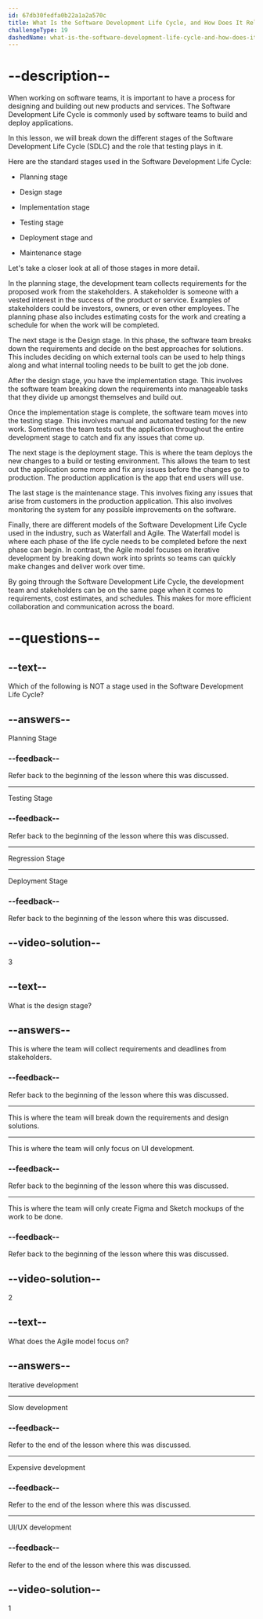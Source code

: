 ```yaml
---
id: 67db30fedfa0b22a1a2a570c
title: What Is the Software Development Life Cycle, and How Does It Relate to Testing?
challengeType: 19
dashedName: what-is-the-software-development-life-cycle-and-how-does-it-relate-to-testing
---
```


# --description--

When working on software teams, it is important to have a process for designing and building out new products and services. The Software Development Life Cycle is commonly used by software teams to build and deploy applications.

In this lesson, we will break down the different stages of the Software Development Life Cycle (SDLC) and the role that testing plays in it.

Here are the standard stages used in the Software Development Life Cycle:

- Planning stage

- Design stage

- Implementation stage

- Testing stage

- Deployment stage and

- Maintenance stage

Let's take a closer look at all of those stages in more detail.

In the planning stage, the development team collects requirements for the proposed work from the stakeholders. A stakeholder is someone with a vested interest in the success of the product or service. Examples of stakeholders could be investors, owners, or even other employees. The planning phase also includes estimating costs for the work and creating a schedule for when the work will be completed.

The next stage is the Design stage. In this phase, the software team breaks down the requirements and decide on the best approaches for solutions. This includes deciding on which external tools can be used to help things along and what internal tooling needs to be built to get the job done.

After the design stage, you have the implementation stage. This involves the software team breaking down the requirements into manageable tasks that they divide up amongst themselves and build out.

Once the implementation stage is complete, the software team moves into the testing stage. This involves manual and automated testing for the new work. Sometimes the team tests out the application throughout the entire development stage to catch and fix any issues that come up.

The next stage is the deployment stage. This is where the team deploys the new changes to a build or testing environment. This allows the team to test out the application some more and fix any issues before the changes go to production. The production application is the app that end users will use.

The last stage is the maintenance stage. This involves fixing any issues that arise from customers in the production application. This also involves monitoring the system for any possible improvements on the software.

Finally, there are different models of the Software Development Life Cycle used in the industry, such as Waterfall and Agile. The Waterfall model is where each phase of the life cycle needs to be completed before the next phase can begin. In contrast, the Agile model focuses on iterative development by breaking down work into sprints so teams can quickly make changes and deliver work over time.

By going through the Software Development Life Cycle, the development team and stakeholders can be on the same page when it comes to requirements, cost estimates, and schedules. This makes for more efficient collaboration and communication across the board.

# --questions--

## --text--

Which of the following is NOT a stage used in the Software Development Life Cycle?

## --answers--

Planning Stage

### --feedback--

Refer back to the beginning of the lesson where this was discussed.

---

Testing Stage

### --feedback--

Refer back to the beginning of the lesson where this was discussed.

---

Regression Stage

---

Deployment Stage

### --feedback--

Refer back to the beginning of the lesson where this was discussed.

## --video-solution--

3

## --text--

What is the design stage?

## --answers--

This is where the team will collect requirements and deadlines from stakeholders.

### --feedback--

Refer back to the beginning of the lesson where this was discussed.

---

This is where the team will break down the requirements and design solutions.

---

This is where the team will only focus on UI development.

### --feedback--

Refer back to the beginning of the lesson where this was discussed.

---

This is where the team will only create Figma and Sketch mockups of the work to be done.

### --feedback--

Refer back to the beginning of the lesson where this was discussed.

## --video-solution--

2

## --text--

What does the Agile model focus on?

## --answers--

Iterative development

---

Slow development

### --feedback--

Refer to the end of the lesson where this was discussed.

---

Expensive development

### --feedback--

Refer to the end of the lesson where this was discussed.

---

UI/UX development

### --feedback--

Refer to the end of the lesson where this was discussed.

## --video-solution--

1
